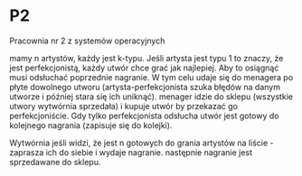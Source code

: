 # P2
Pracownia nr 2 z systemów operacyjnych

mamy n artystów, każdy jest k-typu. Jeśli artysta jest typu 1 to znaczy, że jest perfekcjonistą, każdy utwór chce grać jak najlepiej. Aby to osiągnąć musi odsłuchać poprzednie nagranie. W tym celu udaje się do menagera po płyte dowolnego utworu (artysta-perfekcjonista szuka błędów na danym utworze i później stara się ich uniknąć).
menager idzie do sklepu (wszystkie utwory wytwórnia sprzedała) i kupuje utwór by przekazać go perfekcjoniście. Gdy tylko perfekcjonista odsłucha utwór jest gotowy do kolejnego nagrania (zapisuje się do kolejki). 

Wytwórnia jeśli widzi, że jest n gotowych do grania artystów na liście - zaprasza ich do siebie i wydaje nagranie.
następnie nagranie jest sprzedawane do sklepu.
